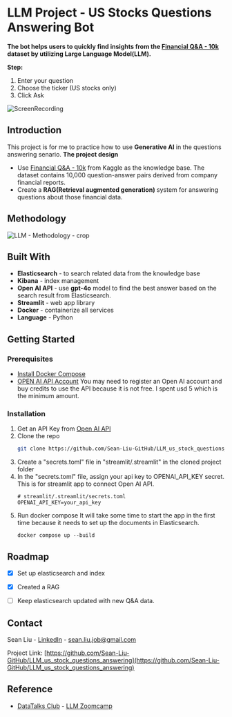 # LLM Project - US Stocks Questions Answering Bot
**The bot helps users to quickly find insights from the [Financial Q&A - 10k](https://www.kaggle.com/datasets/yousefsaeedian/financial-q-and-a-10k?resource=download) dataset by utilizing Large Language Model(LLM).**

**Step:**
1. Enter your question
2. Choose the ticker (US stocks only)
3. Click Ask

![ScreenRecording](https://hackmd.io/_uploads/Sk--MUy50.gif)



## Introduction
This project is for me to practice how to use **Generative AI** in the questions answering senario.
**The project design**
* Use [Financial Q&A - 10k](https://www.kaggle.com/datasets/yousefsaeedian/financial-q-and-a-10k?resource=download) from Kaggle as the knowledge base. 
The dataset contains 10,000 question-answer pairs derived from company financial reports.
* Create a **RAG(Retrieval augmented generation)** system for answering questions about those financial data.

## Methodology
![LLM - Methodology - crop](https://hackmd.io/_uploads/SkaPAwkqR.jpg)

## Built With
* **Elasticsearch** - to search related data from the knowledge base
* **Kibana** - index management
* **Open AI API** - use **gpt-4o** model to find the best answer based on the search result from Elasticsearch.
* **Streamlit** - web app library
* **Docker** - containerize all services
* **Language** - Python

## Getting Started

### Prerequisites
* [Install Docker Compose](https://docs.docker.com/compose/install/)
* [OPEN AI API Account](https://openai.com/index/openai-api/)
You may need to register an Open AI account and buy credits to use the API because it is not free. I spent usd 5 which is the minimum amount.

### Installation

1. Get an API Key from [Open AI API](https://openai.com/index/openai-api/)
2. Clone the repo
   ```sh
   git clone https://github.com/Sean-Liu-GitHub/LLM_us_stock_questions_answering.git
   ```
3. Create a "secrets.toml" file in "streamlit/.streamlit" in the cloned project folder
4. In the "secrets.toml" file, assign your api key to OPENAI_API_KEY secret. This is for streamlit app to connect Open AI API.
    ```
    # streamlit/.streamlit/secrets.toml
    OPENAI_API_KEY=your_api_key
    ```
4. Run docker compose
It will take some time to start the app in the first time because it needs to set up the documents in Elasticsearch.
   ```
   docker compose up --build
   ```

## Roadmap

- [x] Set up elasticsearch and index
- [x] Created a RAG
- [ ] Keep elasticsearch updated with new Q&A data.



<!-- CONTACT -->
## Contact

Sean Liu - [LinkedIn](https://www.linkedin.com/in/sean-liu-65bbb8b2/) - sean.liu.job@gmail.com

Project Link: [https://github.com/Sean-Liu-GitHub/LLM_us_stock_questions_answering](https://github.com/Sean-Liu-GitHub/LLM_us_stock_questions_answering)

## Reference
* [DataTalks Club](https://datatalks.club/) - [LLM Zoomcamp](https://github.com/DataTalksClub/llm-zoomcamp)
